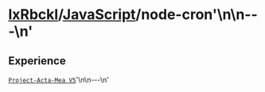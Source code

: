 # [lxRbckl]()/[JavaScript](/JavaScript)/node-cron'\n\n---\n'
## Experience
[`Project-Acta-Mea V5`](https://github.com/lxRbckl/Project-Acta-Mea/blob/V5/README.md)'\n\n---\n'